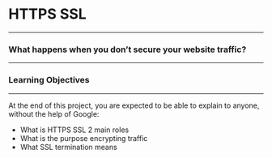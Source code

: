# HTTPS SSL
---
### What happens when you don’t secure your website traffic?
---
### Learning Objectives
---
At the end of this project, you are expected to be able to explain to anyone, without the help of Google:

- What is HTTPS SSL 2 main roles
- What is the purpose encrypting traffic
- What SSL termination means
